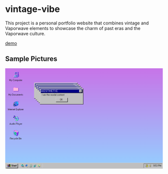 # vintage-vibe

This project is a personal portfolio website that combines vintage and Vaporwave elements to showcase the charm of past eras and the Vaporwave culture.

[demo](http://www.zoudingyi.cn/)

## Sample Pictures

![image](/assets/image/Sample%20Pictures.png)
